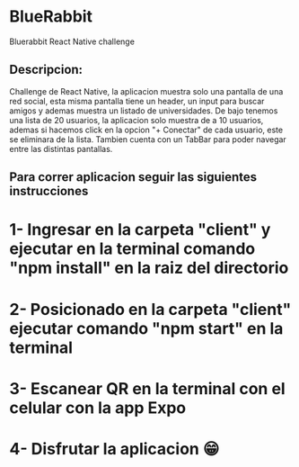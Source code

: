# BlueRabbit
Bluerabbit React Native challenge

## Descripcion:
Challenge de React Native, la aplicacion muestra solo una pantalla de una red social, esta misma pantalla tiene un header, un input para buscar amigos y ademas muestra un listado de universidades. De bajo tenemos una lista de 20 usuarios, la aplicacion solo muestra de a 10 usuarios, ademas si hacemos click en la opcion "+ Conectar" de cada usuario, este se eliminara de la lista. Tambien cuenta con un TabBar para poder navegar entre las distintas pantallas.

## Para correr aplicacion seguir las siguientes instrucciones
# 1- Ingresar en la carpeta "client" y ejecutar en la terminal comando "npm install" en la raiz del directorio
# 2- Posicionado en la carpeta "client" ejecutar comando "npm start" en la terminal
# 3- Escanear QR en la terminal con el celular con la app Expo
# 4- Disfrutar la aplicacion 😁
